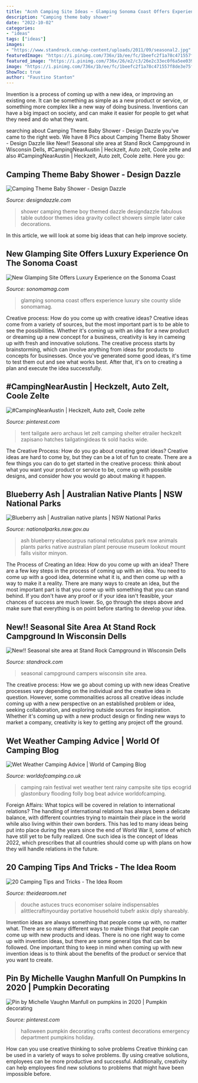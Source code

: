 ```yaml
---
title: "Acnh Camping Site Ideas ~ Glamping Sonoma Coast Offers Experience Luxury Site County Slide Sonomamag"
description: "Camping theme baby shower"
date: "2022-10-02"
categories:
- "ideas"
tags: ["ideas"]
images:
- "https://www.standrock.com/wp-content/uploads/2011/09/seasonal2.jpg"
featuredImage: "https://i.pinimg.com/736x/1b/ee/fc/1beefc2f1a78c471557f8de3e75f4cc8.jpg"
featured_image: "https://i.pinimg.com/736x/26/e2/c3/26e2c33ec0f6a5ee0390994d14261a19.jpg"
image: "https://i.pinimg.com/736x/1b/ee/fc/1beefc2f1a78c471557f8de3e75f4cc8.jpg"
ShowToc: true
author: "Faustino Stanton"
---
```



Invention is a process of coming up with a new idea, or improving an existing one. It can be something as simple as a new product or service, or something more complex like a new way of doing business. Inventions can have a big impact on society, and can make it easier for people to get what they need and do what they want.

	

		
searching about Camping Theme Baby Shower - Design Dazzle you've came to the right web. We have 8 Pics about Camping Theme Baby Shower - Design Dazzle like New!! Seasonal site area at Stand Rock Campground in Wisconsin Dells, #CampingNearAustin | Heckzelt, Auto zelt, Coole zelte and also #CampingNearAustin | Heckzelt, Auto zelt, Coole zelte. Here you go:
		
    
## Camping Theme Baby Shower - Design Dazzle

<img loading=lazy src="http://www.designdazzle.com/wp-content/uploads/2012/11/2331.jpg" onerror="this.onerror=null;this.src='https://tse4.mm.bing.net/th?id=OIP.Jup--osfISxodHtAbNVfiwAAAA&amp;pid=15.1';" alt="Camping Theme Baby Shower - Design Dazzle">

_Source: designdazzle.com_

>shower camping theme boy themed dazzle designdazzle fabulous table outdoor themes idea gravity collect showers simple later cake decorations. 

	

In this article, we will look at some big ideas that can help improve society.

    
## New Glamping Site Offers Luxury Experience On The Sonoma Coast

<img loading=lazy src="http://www.sonomamag.com/wp-content/uploads/2017/06/13173121_1181522225215891_7460076308769767057_o.jpg" onerror="this.onerror=null;this.src='https://tse1.mm.bing.net/th?id=OIP.Mkol9cjBwKIiKnNwanhMYAHaFj&amp;pid=15.1';" alt="New Glamping Site Offers Luxury Experience on the Sonoma Coast">

_Source: sonomamag.com_

>glamping sonoma coast offers experience luxury site county slide sonomamag. 

	

Creative process: How do you come up with creative ideas?
Creative ideas come from a variety of sources, but the most important part is to be able to see the possibilities. Whether it's coming up with an idea for a new product or dreaming up a new concept for a business, creativity is key in cameing up with fresh and innovative solutions. The creative process starts by brainstorming, which can involve anything from ideas for products to concepts for businesses. Once you've generated some good ideas, it's time to test them out and see what works best. After that, it's on to creating a plan and execute the idea successfully.

    
## #CampingNearAustin | Heckzelt, Auto Zelt, Coole Zelte

<img loading=lazy src="https://i.pinimg.com/736x/26/e2/c3/26e2c33ec0f6a5ee0390994d14261a19.jpg" onerror="this.onerror=null;this.src='https://tse2.mm.bing.net/th?id=OIP.RHmOM5GOyIpB2iNh27hMMwAAAA&amp;pid=15.1';" alt="#CampingNearAustin | Heckzelt, Auto zelt, Coole zelte">

_Source: pinterest.com_

>tent tailgate aero archaus let zelt camping shelter etrailer heckzelt zapisano hatches tailgatingideas tk sold hacks wide. 

	

The Creative Process: How do you go about creating great ideas?
Creative ideas are hard to come by, but they can be a lot of fun to create. There are a few things you can do to get started in the creative process: think about what you want your product or service to be, come up with possible designs, and consider how you would go about making it happen.

    
## Blueberry Ash | Australian Native Plants | NSW National Parks

<img loading=lazy src="https://www.nationalparks.nsw.gov.au/-/media/npws/images/native-plant-profiles/blueberry-ash-elaeocarpus-reticulatus/blueberry-ash-01.jpg" onerror="this.onerror=null;this.src='https://tse2.mm.bing.net/th?id=OIP.kLqlo2jqwJTNtDLHz2-QUgHaEW&amp;pid=15.1';" alt="Blueberry ash | Australian native plants | NSW National Parks">

_Source: nationalparks.nsw.gov.au_

>ash blueberry elaeocarpus national reticulatus park nsw animals plants parks native australian plant perouse museum lookout mount falls visitor minyon. 

	

The Process of Creating an Idea: How do you come up with an idea?
There are a few key steps in the process of coming up with an idea. You need to come up with a good idea, determine what it is, and then come up with a way to make it a reality. There are many ways to create an idea, but the most important part is that you come up with something that you can stand behind. If you don't have any proof or if your idea isn't feasible, your chances of success are much lower. So, go through the steps above and make sure that everything is on point before starting to develop your idea.

    
## New!! Seasonal Site Area At Stand Rock Campground In Wisconsin Dells

<img loading=lazy src="https://www.standrock.com/wp-content/uploads/2011/09/seasonal2.jpg" onerror="this.onerror=null;this.src='https://tse4.mm.bing.net/th?id=OIP.4bThYHYD_ve05fQiap6CTAHaE8&amp;pid=15.1';" alt="New!! Seasonal site area at Stand Rock Campground in Wisconsin Dells">

_Source: standrock.com_

>seasonal campground campers wisconsin site area. 

	

The creative process: How we go about coming up with new ideas
Creative processes vary depending on the individual and the creative idea in question. However, some commonalities across all creative ideas include coming up with a new perspective on an established problem or idea, seeking collaboration, and exploring outside sources for inspiration. Whether it's coming up with a new product design or finding new ways to market a company, creativity is key to getting any project off the ground.

    
## Wet Weather Camping Advice | World Of Camping Blog

<img loading=lazy src="https://www.worldofcamping.co.uk/blog/wp-content/uploads/2015/01/WETCAMP_rainy_glastonbury.jpg" onerror="this.onerror=null;this.src='https://tse4.mm.bing.net/th?id=OIP.ZLmnzSCEi6rajvnXeStJTQHaE8&amp;pid=15.1';" alt="Wet Weather Camping Advice | World of Camping Blog">

_Source: worldofcamping.co.uk_

>camping rain festival wet weather tent rainy campsite site tips ecogrid glastonbury flooding folly bog beat advice worldofcamping. 

	

Foreign Affairs: What topics will be covered in relation to international relations?
The handling of international relations has always been a delicate balance, with different countries trying to maintain their place in the world while also living within their own borders. This has led to many ideas being put into place during the years since the end of World War II, some of which have still yet to be fully realized. One such idea is the concept of Ideas 2022, which prescribes that all countries should come up with plans on how they will handle relations in the future.

    
## 20 Camping Tips And Tricks - The Idea Room

<img loading=lazy src="https://www.theidearoom.net/wp-content/uploads/2015/04/DIY-camping-shower.jpg" onerror="this.onerror=null;this.src='https://tse2.mm.bing.net/th?id=OIP.M29Konv0K3isPi9Skxw3lQAAAA&amp;pid=15.1';" alt="20 Camping Tips and Tricks - The Idea Room">

_Source: theidearoom.net_

>douche astuces trucs economiser solaire indispensables alittlecraftinyourday portative household tubefr askix diply shareably. 

	

Invention ideas are always something that people come up with, no matter what. There are so many different ways to make things that people can come up with new products and ideas. There is no one right way to come up with invention ideas, but there are some general tips that can be followed. One important thing to keep in mind when coming up with new invention ideas is to think about the benefits of the product or service that you want to create.

    
## Pin By Michelle Vaughn Manfull On Pumpkins In 2020 | Pumpkin Decorating

<img loading=lazy src="https://i.pinimg.com/736x/1b/ee/fc/1beefc2f1a78c471557f8de3e75f4cc8.jpg" onerror="this.onerror=null;this.src='https://tse1.mm.bing.net/th?id=OIP.t6NAfdvOPEOtQbVuPbUyWQHaJ3&amp;pid=15.1';" alt="Pin by Michelle Vaughn Manfull on pumpkins in 2020 | Pumpkin decorating">

_Source: pinterest.com_

>halloween pumpkin decorating crafts contest decorations emergency department pumpkins holiday. 

	

How can you use creative thinking to solve problems
Creative thinking can be used in a variety of ways to solve problems. By using creative solutions, employees can be more productive and successful. Additionally, creativity can help employees find new solutions to problems that might have been impossible before.

